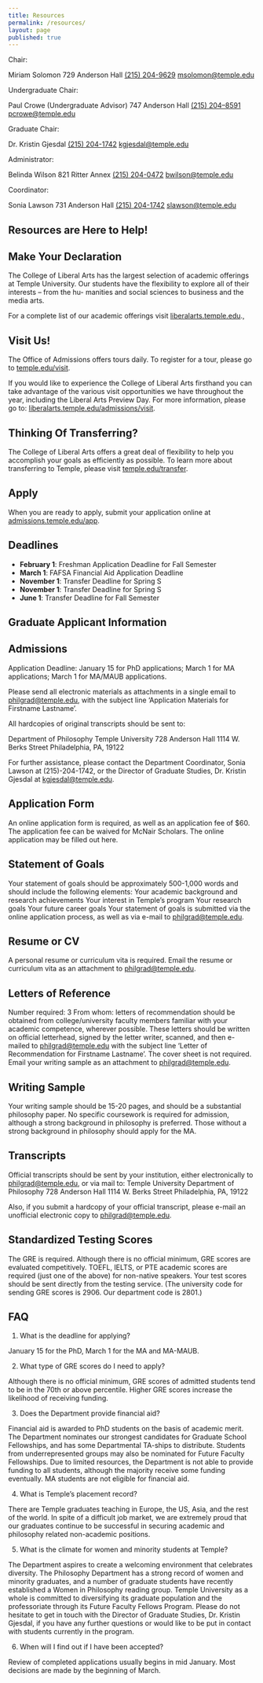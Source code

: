 ```yaml
---
title: Resources
permalink: /resources/
layout: page
published: true
---
```


Chair:

Miriam Solomon
729 Anderson Hall 
[(215) 204-9629](tel:2152049629)
[msolomon@temple.edu](mailto:msolomon@temple.edu)

Undergraduate Chair:

Paul Crowe (Undergraduate Advisor) 
747 Anderson Hall
[(215) 204–8591](tel:2152048591)
[pcrowe@temple.edu](mailto:pcrowe@temple.edu)

Graduate Chair:

Dr. Kristin Gjesdal
[(215) 204-1742](tel:2152041742)
[kgjesdal@temple.edu](mailto:kgjesdal@temple.edu)

Administrator:

Belinda Wilson
821 Ritter Annex
[(215) 204-0472](tel:2152040472)
[bwilson@temple.edu](maito:bwilson@temple.edu)

Coordinator:

Sonia Lawson
731 Anderson Hall
[(215) 204-1742](tel:2152041742)
[slawson@temple.edu](mailto:slawson@temple.edu)

## Resources are Here to Help!

## Make Your Declaration

The College of Liberal Arts has the largest selection of academic offerings at Temple University.
Our students have the flexibility to explore all of their interests – from the hu- manities and
social sciences to business and the media arts.

For a complete list of our academic offerings visit [liberalarts.temple.edu](liberalarts.temple.edu).,

## Visit Us!

The Office of Admissions offers tours daily. To register for a tour, please go to [temple.edu/visit](temple.edu/visit).

If you would like to experience the College of Liberal Arts firsthand you can take advantage of the
various visit opportunities we have throughout the year, including the Liberal Arts Preview Day.
For more information, please go to: [liberalarts.temple.edu/admissions/visit](liberalarts.temple.edu/admissions/visit).

## Thinking Of Transferring?

The College of Liberal Arts offers a great deal of flexibility to help you accomplish your goals as
efficiently as possible. To learn more about transferring to Temple, please visit [temple.edu/transfer](temple.edu/transfer).

## Apply
When you are ready to apply, submit your application online at [admissions.temple.edu/app](dmissions.temple.edu/app).

## Deadlines

- **February 1**: Freshman Application Deadline for Fall Semester 
- **March 1**: FAFSA Financial Aid Application Deadline 
- **November 1**: Transfer Deadline for Spring S
- **November 1**: Transfer Deadline for Spring S
- **June 1**: Transfer Deadline for Fall Semester

## Graduate Applicant Information

## Admissions

Application Deadline: January 15 for PhD applications; March 1 for MA applications; March 1 for MA/MAUB applications.

Please send all electronic materials as attachments in a single email to philgrad@temple.edu, with the subject line ‘Application Materials for Firstname Lastname’.

All hardcopies of original transcripts should be sent to:

Department of Philosophy
Temple University
728 Anderson Hall
1114 W. Berks Street
Philadelphia, PA, 19122

For further assistance, please contact the Department Coordinator, Sonia Lawson at (215)-204-1742, or the Director of Graduate Studies, Dr. Kristin Gjesdal at kgjesdal@temple.edu.

## Application Form

An online application form is required, as well as an application fee of $60. The application fee can be waived for McNair Scholars. The online application may be filled out here.

## Statement of Goals

Your statement of goals should be approximately 500-1,000 words and should include the following elements:
Your academic background and research achievements
Your interest in Temple’s program
Your research goals
Your future career goals
Your statement of goals is submitted via the online application process, as well as via e-mail to philgrad@temple.edu.

## Resume or CV

A personal resume or curriculum vita is required.
Email the resume or curriculum vita as an attachment to philgrad@temple.edu.

## Letters of Reference

Number required: 3
From whom: letters of recommendation should be obtained from college/university faculty members familiar with your academic competence, wherever possible.
These letters should be written on official letterhead, signed by the letter writer, scanned, and then e-mailed to philgrad@temple.edu with the subject line ‘Letter of Recommendation for Firstname Lastname’. The cover sheet is not required.
Email your writing sample as an attachment to philgrad@temple.edu.


## Writing Sample

Your writing sample should be 15-20 pages, and should be a substantial philosophy paper.
No specific coursework is required for admission, although a strong background in philosophy is preferred. Those without a strong background in philosophy should apply for the MA.


## Transcripts

Official transcripts should be sent by your institution, either electronically to philgrad@temple.edu, or via mail to:
Temple University
Department of Philosophy
728 Anderson Hall
1114 W. Berks Street
Philadelphia, PA, 19122

Also, if you submit a hardcopy of your official transcript, please e-mail an unofficial electronic copy to philgrad@temple.edu.

## Standardized Testing Scores

The GRE is required. Although there is no official minimum, GRE scores are evaluated competitively.
TOEFL, IELTS, or PTE academic scores are required (just one of the above) for non-native speakers.
Your test scores should be sent directly from the testing service. (The university code for sending GRE scores is 2906. Our department code is 2801.)

## FAQ

1. What is the deadline for applying?

January 15 for the PhD, March 1 for the MA and MA-MAUB.

2. What type of GRE scores do I need to apply?

Although there is no official minimum, GRE scores of admitted students tend to be in the 70th or above percentile. Higher GRE scores increase the likelihood of receiving funding.

3. Does the Department provide financial aid?

Financial aid is awarded to PhD students on the basis of academic merit. The Department nominates our strongest candidates for Graduate School Fellowships, and has some Departmental TA-ships to distribute. Students from underrepresented groups may also be nominated for Future Faculty Fellowships. Due to limited resources, the Department is not able to provide funding to all students, although the majority receive some funding eventually. MA students are not eligible for financial aid.

4. What is Temple’s placement record?

There are Temple graduates teaching in Europe, the US, Asia, and the rest of the world. In spite of a difficult job market, we are extremely proud that our graduates continue to be successful in securing academic and philosophy related non-academic positions.

5. What is the climate for women and minority students at Temple?

The Department aspires to create a welcoming environment that celebrates diversity. The Philosophy Department has a strong record of women and minority graduates, and a number of graduate students have recently established a Women in Philosophy reading group. Temple University as a whole is committed to diversifying its graduate population and the professoriate through its Future Faculty Fellows Program. Please do not hesitate to get in touch with the Director of Graduate Studies, Dr. Kristin Gjesdal, if you have any further questions or would like to be put in contact with students currently in the program.

6. When will I find out if I have been accepted?

Review of completed applications usually begins in mid January. Most decisions are made by the beginning of March.
